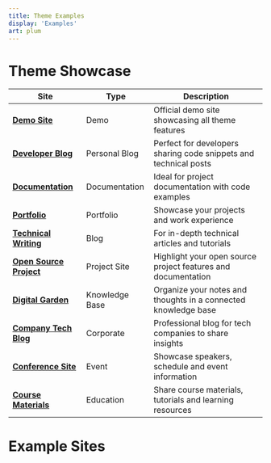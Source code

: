 ```yaml
---
title: Theme Examples
display: 'Examples'
art: plum
---
```


<AntfuSubNav />

<div pt-5 />

# Theme Showcase

| Site                                                              | Type           | Description                                                      |
| ----------------------------------------------------------------- | -------------- | ---------------------------------------------------------------- |
| [**Demo Site**](https://valaxy-theme-antfu.netlify.app)           | Demo           | Official demo site showcasing all theme features                 |
| [**Developer Blog**](https://valaxy-theme-antfu.netlify.app)      | Personal Blog  | Perfect for developers sharing code snippets and technical posts |
| [**Documentation**](https://valaxy-theme-antfu.netlify.app/docs)  | Documentation  | Ideal for project documentation with code examples               |
| [**Portfolio**](https://valaxy-theme-antfu.netlify.app)           | Portfolio      | Showcase your projects and work experience                       |
| [**Technical Writing**](https://valaxy-theme-antfu.netlify.app)   | Blog           | For in-depth technical articles and tutorials                    |
| [**Open Source Project**](https://valaxy-theme-antfu.netlify.app) | Project Site   | Highlight your open source project features and documentation    |
| [**Digital Garden**](https://valaxy-theme-antfu.netlify.app)      | Knowledge Base | Organize your notes and thoughts in a connected knowledge base   |
| [**Company Tech Blog**](https://valaxy-theme-antfu.netlify.app)   | Corporate      | Professional blog for tech companies to share insights           |
| [**Conference Site**](https://valaxy-theme-antfu.netlify.app)     | Event          | Showcase speakers, schedule and event information                |
| [**Course Materials**](https://valaxy-theme-antfu.netlify.app)    | Education      | Share course materials, tutorials and learning resources         |

<h1 important="mb--4 mt-15">Example Sites</h1>

<AntfuListPosts type="example" :extra="frontmatter.items" />

